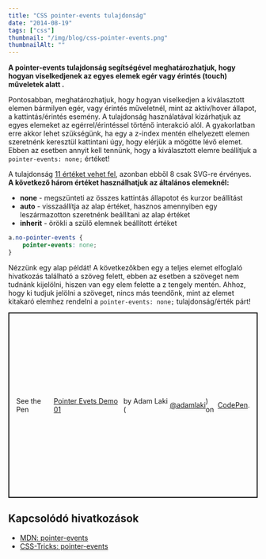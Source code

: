 ```yaml
---
title: "CSS pointer-events tulajdonság"
date: "2014-08-19"
tags: ["css"]
thumbnail: "/img/blog/css-pointer-events.png"
thumbnailAlt: ""
---
```


**A pointer-events tulajdonság segítségével meghatározhatjuk, hogy hogyan viselkedjenek az egyes elemek egér vagy érintés (touch) műveletek alatt .**

Pontosabban, meghatározhatjuk, hogy hogyan viselkedjen a kiválasztott elemen bármilyen egér, vagy érintés műveletnél, mint az aktív/hover állapot, a kattintás/érintés esemény. A tulajdonság használatával kizárhatjuk az egyes elemeket az egérrel/érintéssel történő interakció alól. A gyakorlatban erre akkor lehet szükségünk, ha egy a z-index mentén elhelyezett elemen szeretnénk keresztül kattintani úgy, hogy elérjük a mögötte lévő elemet. Ebben az esetben annyit kell tennünk, hogy a kiválasztott elemre beállítjuk a `pointer-events: none;` értéket!

A tulajdonság [11 értéket vehet fel](https://developer.mozilla.org/en-US/docs/Web/CSS/pointer-events), azonban ebből 8 csak SVG-re érvényes. **A következő három értéket használhatjuk az általános elemeknél:**

- **none** - megszünteti az összes kattintás állapotot és kurzor beállítást
- **auto** \- visszaállítja az alap értéket, hasznos amennyiben egy leszármazotton szeretnénk beállítani az alap értéket
- **inherit** - örökli a szülő elemnek beállított értéket

```css
a.no-pointer-events {
    pointer-events: none;
}
```

Nézzünk egy alap példát! A következőkben egy a teljes elemet elfoglaló hivatkozás található a szöveg felett, ebben az esetben a szöveget nem tudnánk kijelölni, hiszen van egy elem felette a z tengely mentén. Ahhoz, hogy ki tudjuk jelölni a szöveget, nincs más teendőnk, mint az elemet kitakaró elemhez rendelni a `pointer-events: none;` tulajdonság/érték párt!

<p class="codepen" style="height: 374px; box-sizing: border-box; display: flex; align-items: center; justify-content: center; border: 2px solid; margin: 1em 0; padding: 1em;" data-height="374" data-theme-id="2175" data-default-tab="css,result" data-user="adamlaki" data-slug-hash="19f4a0a1d17031c3fb6d9d7a3c0a05bd" data-pen-title="Pointer Evets Demo 01">See the Pen <a href="https://codepen.io/adamlaki/pen/19f4a0a1d17031c3fb6d9d7a3c0a05bd">Pointer Evets Demo 01</a> by Adam Laki (<a href="https://codepen.io/adamlaki">@adamlaki</a>) on <a href="https://codepen.io">CodePen</a>.</p>
<script async src="https://static.codepen.io/assets/embed/ei.js"></script>

## Kapcsolódó hivatkozások

- [MDN: pointer-events](https://developer.mozilla.org/en-US/docs/Web/CSS/pointer-events)
- [CSS-Tricks: pointer-events](https://css-tricks.com/almanac/properties/p/pointer-events/)
